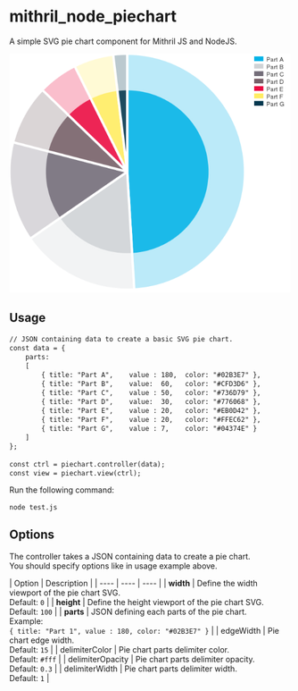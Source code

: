 mithril_node_piechart
=====================

A simple SVG pie chart component for Mithril JS and NodeJS.

![alt 'Piechart'](./piechart_screenshot.png)

Usage
-----

```
// JSON containing data to create a basic SVG pie chart.
const data = {
	parts:
	[
        { title: "Part A",    value : 180,  color: "#02B3E7" },
        { title: "Part B",    value:  60,   color: "#CFD3D6" },
        { title: "Part C",    value : 50,   color: "#736D79" },
        { title: "Part D",    value:  30,   color: "#776068" },
        { title: "Part E",    value : 20,   color: "#EB0D42" },
        { title: "Part F",    value : 20,   color: "#FFEC62" },
        { title: "Part G",    value : 7,    color: "#04374E" }
    ]
};

const ctrl = piechart.controller(data);
const view = piechart.view(ctrl);
```

Run the following command:

```
node test.js
````

Options
--------

The controller takes a JSON containing data to create a pie chart.<br>
You should specify options like in usage example above.

| Option  | Description |
| ---- | ---- | ---- |
| **width** | Define the width viewport of the pie chart SVG. <br> Default: `0` |
| **height** | Define the height viewport of the pie chart SVG. <br> Default: `100` |
| **parts** | JSON defining each parts of the pie chart. <br> Example: <br> `{ title: "Part 1", value : 180, color: "#02B3E7" }` |
| edgeWidth | Pie chart edge width. <br> Default: `15` |
| delimiterColor | Pie chart parts delimiter color. <br> Default: `#fff` |
| delimiterOpacity | Pie chart parts delimiter opacity. <br> Default: `0.3` |
| delimiterWidth | Pie chart parts delimiter width. <br> Default: `1` |
